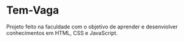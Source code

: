 # Tem-Vaga
Projeto feito na faculdade com o objetivo de aprender e desenviolver conhecimentos em HTML, CSS e JavaScript.

